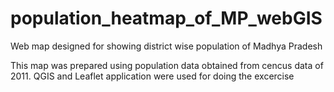 # population_heatmap_of_MP_webGIS
Web map designed for showing district wise population of Madhya Pradesh

This map was prepared using population data obtained from cencus data of 2011.
QGIS and Leaflet application were used for doing the excercise
